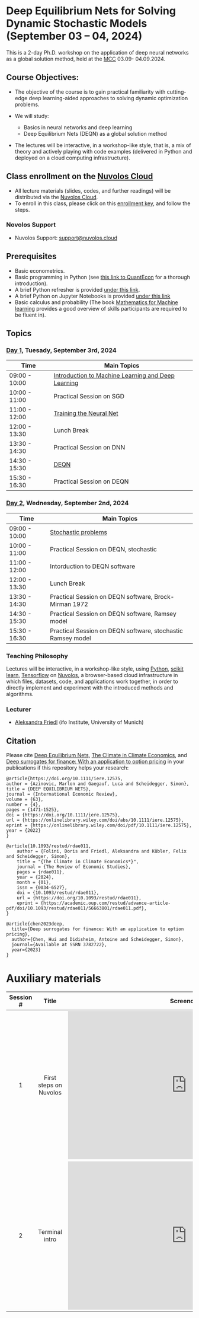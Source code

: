 # Deep Equilibrium Nets for Solving Dynamic Stochastic Models (September 03 – 04, 2024)

This is a 2-day Ph.D. workshop on the application of deep neural networks as a global solution method, held at the [MCC](https://www.mcc-berlin.net/index.html) 03.09-
04.09.2024.


## Course Objectives:

* The objective of the course is to gain practical familiarity with cutting-edge deep learning-aided approaches to solving dynamic optimization problems.

* We will study:
  - Basics in neural networks and deep learning
  - Deep Equilibrium Nets (DEQN) as a global solution method

* The lectures will be interactive, in a workshop-like style, that is, a mix of theory and actively playing with code examples (delivered in Python and deployed on a cloud computing infrastructure).


## Class enrollment on the [Nuvolos Cloud](https://nuvolos.cloud/)

* All lecture materials (slides, codes, and further readings) will be distributed via the [Nuvolos Cloud](https://nuvolos.cloud/).
* To enroll in this class, please click on this [enrollment key](https://app.nuvolos.cloud/enroll/class/c7Jt2zmJ4iM), and follow the steps.


### Novolos Support

- Nuvolos Support: <support@nuvolos.cloud>


## Prerequisites

* Basic econometrics.
* Basic programming in Python (see [this link to QuantEcon](https://python-programming.quantecon.org/intro.html) for a thorough introduction).
* A brief Python refresher is provided [under this link](python_refresher).
* A brief Python on Jupyter Notebooks is provided [under this link](python_refresher/jupyter_intro.ipynb) 
* Basic calculus and probability (The book [Mathematics for Machine learning](https://mml-book.github.io/) provides a good overview of skills participants are required to be fluent in). 


## Topics

### [Day 1](lectures/day1), Tuesady, September 3rd, 2024 

 **Time** | **Main Topics** 
------|------
09:00 - 10:00 | [Introduction to Machine Learning and Deep Learning](Day1/Slides/DEQN_lecture_1.pdf) 
10:00 - 11:00 | Practical Session on SGD
11:00 - 12:00 | [Training the Neural Net](Day1/Slides/DEQN_lecture_2.pdf) 
12:00 - 13:30 | Lunch Break 
13:30 - 14:30 | Practical Session on DNN 
14:30 - 15:30 | [DEQN](Day1/Slides/DEQN_lecture_3.pdf) 
15:30 - 16:30 | Practical Session on DEQN

### [Day 2](lectures/day2), Wednesday, September 2nd, 2024 

 **Time** | **Main Topics** 
------|------
09:00 - 10:00 | [Stochastic problems](Day2/Slides/DEQN_lecture_4.pdf) 
10:00 - 11:00 | Practical Session on DEQN, stochastic
11:00 - 12:00 | Intorduction to DEQN software 
12:00 - 13:30 | Lunch Break 
13:30 - 14:30 | Practical Session on DEQN software, Brock-Mirman 1972
14:30 - 15:30 | Practical Session on DEQN software, Ramsey model
15:30 - 16:30 | Practical Session on DEQN software, stochastic Ramsey model


### Teaching Philosophy
Lectures will be interactive, in a workshop-like style,
using [Python](http://www.python.org), [scikit learn](https://scikit-learn.org/), [Tensorflow](https://www.tensorflow.org/) on [Nuvolos](http://nuvolos.cloud),
a browser-based cloud infrastructure in which files, datasets, code, and applications work together,
in order to directly implement and experiment with the introduced methods and algorithms.


### Lecturer
- [Aleksandra Friedl](https://sites.google.com/view/aleksandrafriedl) (ifo Institute, University of Munich)


## Citation

Please cite [Deep Equilibrium Nets](https://onlinelibrary.wiley.com/doi/epdf/10.1111/iere.12575), [The Climate in Climate Economics](https://academic.oup.com/restud/advance-article-abstract/doi/10.1093/restud/rdae011/7593489?redirectedFrom=fulltext&login=false), and [Deep surrogates for finance: With an application to option pricing](https://papers.ssrn.com/sol3/papers.cfm?abstract_id=3782722) in your publications if this repository helps your research:

```
@article{https://doi.org/10.1111/iere.12575,
author = {Azinovic, Marlon and Gaegauf, Luca and Scheidegger, Simon},
title = {DEEP EQUILIBRIUM NETS},
journal = {International Economic Review},
volume = {63},
number = {4},
pages = {1471-1525},
doi = {https://doi.org/10.1111/iere.12575},
url = {https://onlinelibrary.wiley.com/doi/abs/10.1111/iere.12575},
eprint = {https://onlinelibrary.wiley.com/doi/pdf/10.1111/iere.12575},
year = {2022}
}
```

```
@article{10.1093/restud/rdae011,
    author = {Folini, Doris and Friedl, Aleksandra and Kübler, Felix and Scheidegger, Simon},
    title = "{The Climate in Climate Economics*}",
    journal = {The Review of Economic Studies},
    pages = {rdae011},
    year = {2024},
    month = {01},
    issn = {0034-6527},
    doi = {10.1093/restud/rdae011},
    url = {https://doi.org/10.1093/restud/rdae011},
    eprint = {https://academic.oup.com/restud/advance-article-pdf/doi/10.1093/restud/rdae011/56663801/rdae011.pdf},
}
```

```
@article{chen2023deep,
  title={Deep surrogates for finance: With an application to option pricing},
  author={Chen, Hui and Didisheim, Antoine and Scheidegger, Simon},
  journal={Available at SSRN 3782722},
  year={2023}
}
```


# Auxiliary materials 

| Session #        |  Title     | Screencast  |
|:-------------: |:-------------:| :-----:|
|   1 	|First steps on Nuvolos | <iframe src="https://player.vimeo.com/video/513310246" width="640" height="400" frameborder="0" allow="autoplay; fullscreen; picture-in-picture" allowfullscreen></iframe>|
|   2 	| Terminal intro | <iframe src="https://player.vimeo.com/video/516691661" width="640" height="400" frameborder="0" allow="autoplay; fullscreen; picture-in-picture" allowfullscreen></iframe>|
